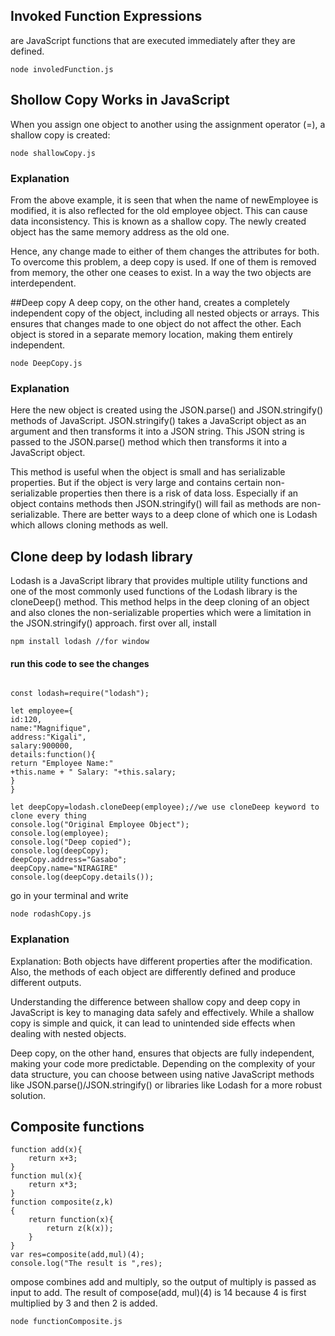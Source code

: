 ## Invoked Function Expressions

are JavaScript functions that are executed immediately after they are defined.

```
node involedFunction.js
```

## Shollow Copy Works in JavaScript

When you assign one object to another using the assignment operator (=), a shallow copy is created:

```
node shallowCopy.js
```

### Explanation

From the above example, it is seen that when the name of newEmployee is modified, it is also reflected for the old employee object. This can cause data inconsistency. This is known as a shallow copy. The newly created object has the same memory address as the old one.

Hence, any change made to either of them changes the attributes for both. To overcome this problem, a deep copy is used. If one of them is removed from memory, the other one ceases to exist. In a way the two objects are interdependent.

##Deep copy
A deep copy, on the other hand, creates a completely independent copy of the object, including all nested objects or arrays. This ensures that changes made to one object do not affect the other. Each object is stored in a separate memory location, making them entirely independent.

```
node DeepCopy.js
```

### Explanation

Here the new object is created using the JSON.parse() and JSON.stringify() methods of JavaScript. JSON.stringify() takes a JavaScript object as an argument and then transforms it into a JSON string. This JSON string is passed to the JSON.parse() method which then transforms it into a JavaScript object.

This method is useful when the object is small and has serializable properties. But if the object is very large and contains certain non-serializable properties then there is a risk of data loss. Especially if an object contains methods then JSON.stringify() will fail as methods are non-serializable. There are better ways to a deep clone of which one is Lodash which allows cloning methods as well.

## Clone deep by lodash library

Lodash is a JavaScript library that provides multiple utility functions and one of the most commonly used functions of the Lodash library is the cloneDeep() method. This method helps in the deep cloning of an object and also clones the non-serializable properties which were a limitation in the JSON.stringify() approach.
first over all, install

```
npm install lodash //for window
```

#### run this code to see the changes

```

const lodash=require("lodash");

let employee={
id:120,
name:"Magnifique",
address:"Kigali",
salary:900000,
details:function(){
return "Employee Name:"
+this.name + " Salary: "+this.salary;
}
}

let deepCopy=lodash.cloneDeep(employee);//we use cloneDeep keyword to clone every thing
console.log("Original Employee Object");
console.log(employee);
console.log("Deep copied");
console.log(deepCopy);
deepCopy.address="Gasabo";
deepCopy.name="NIRAGIRE"
console.log(deepCopy.details());
```

go in your terminal and write

```
node rodashCopy.js

```

### Explanation

Explanation: Both objects have different properties after the modification. Also, the methods of each object are differently defined and produce different outputs.

Understanding the difference between shallow copy and deep copy in JavaScript is key to managing data safely and effectively. While a shallow copy is simple and quick, it can lead to unintended side effects when dealing with nested objects.

Deep copy, on the other hand, ensures that objects are fully independent, making your code more predictable. Depending on the complexity of your data structure, you can choose between using native JavaScript methods like JSON.parse()/JSON.stringify() or libraries like Lodash for a more robust solution.

## Composite functions

```
function add(x){
    return x+3;
}
function mul(x){
    return x*3;
}
function composite(z,k)
{
    return function(x){
        return z(k(x));
    }
}
var res=composite(add,mul)(4);
console.log("The result is ",res);
```

ompose combines add and multiply, so the output of multiply is passed as input to add.
The result of compose(add, mul)(4) is 14 because 4 is first multiplied by 3 and then 2 is added.

```
node functionComposite.js
```
